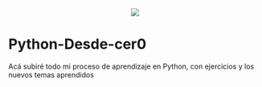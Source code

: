 
<div align="center">
  <img src="[![e7d1c236-feef-4d33-b51d-6405339a2113](https://github.com/Panconhu3vo/Python-Desde-cer0/assets/149894926/db3b9400-3006-48b4-a444-1aacfe9a5632)](https://www.google.com/imgres?q=python%20png&imgurl=https%3A%2F%2Fteeltechcanada.com%2F2015%2Fwp-content%2Fuploads%2F2017%2F06%2FPython-Logo-PNG-Image.png&imgrefurl=https%3A%2F%2Fteeltechcanada.com%2Fdigital-forensic-training%2Fpython-forensics%2Fpython-logo-png-image%2F&docid=V-9tLrQvcA7_4M&tbnid=_3Pyk8wT2qcaVM&vet=12ahUKEwiA9ZKu6_6FAxUfGbkGHWc7BEgQM3oECCoQAA..i&w=360&h=180&hcb=2&ved=2ahUKEwiA9ZKu6_6FAxUfGbkGHWc7BEgQM3oECCoQAA)">
</div>

# Python-Desde-cer0
Acá subiré todo mi proceso de aprendizaje en Python, con ejercicios y los nuevos temas aprendidos

